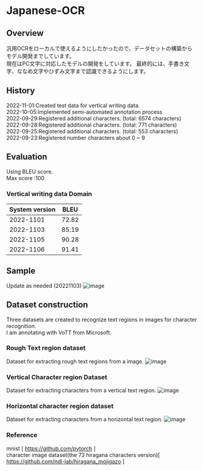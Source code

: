 # Japanese-OCR
## Overview
汎用OCRをローカルで使えるようにしたかったので、データセットの構築からモデル開発までしています。\
現在はPC文字に対応したモデルの開発をしています。
最終的には、手書き文字、ななめ文字やひずみ文字まで認識できるようにします。

## History

2022-11-01:Created test data for vertical writing data.\
2022-10-05:Implemented semi-automated annotation process\
2022-09-29:Registered additional characters. (total: 6574 characters) \
2022-09-28:Registered additional characters. (total:  771 characters) \
2022-09-25:Registered additional characters. (total:  553 characters)  \
2022-09-23:Registered number characters about 0 ~ 9 
## Evaluation
Using BLEU score.\
Max score :100
### Vertical writing data Domain

|  System version  |  BLEU  |
| ---- | ---- |
|  2022-1101  |  72.82  |
|  2022-1103  |  85.19  |
|  2022-1105  |  90.28 |
|  2022-1106  |  91.41 |


## Sample
Update as needed (20221103)
![image](https://user-images.githubusercontent.com/55880071/199670812-251bec1d-07a3-48f4-86be-ba7134e3ce49.png)




## Dataset construction
Three datasets are created to recognize text regions in images for character recognition.\
I am annotating with VoTT from Microsoft.
### Rough Text region dataset
Dataset for extracting rough text regions from a image.
![image](https://user-images.githubusercontent.com/55880071/195835235-32815e60-ff99-4bc1-abb4-2458a03c671a.png)

### Vertical Character region Dataset
Dataset for extracting characters from a vertical text region.
![image](https://user-images.githubusercontent.com/55880071/195835827-004346dc-a47a-4436-8ec9-d727c9d21803.png)
### Horizontal character region dataset
Dataset for extracting characters from a horizontal text region.
![image](https://user-images.githubusercontent.com/55880071/195836042-17f3563c-1128-4e32-9579-dabfa62b5026.png)


### Reference
mnist [ https://github.com/pytorch ]\
character image dataset(the 73 hiragana characters version)[ https://github.com/ndl-lab/hiragana_mojigazo ]

